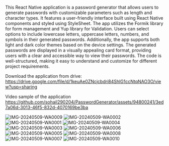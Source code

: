 This React Native application is a password generator that allows users to generate passwords with customizable parameters such as length and character types. It features a user-friendly interface built using React Native components and styled using StyleSheet. The app utilizes the Formik library for form management and Yup library for Validation. Users can select options to include lowercase letters, uppercase letters, numbers, and symbols in their generated passwords. Additionally, the app supports both light and dark color themes based on the device settings. The generated passwords are displayed in a visually appealing card format, providing users with a clear and accessible way to view their passwords. The code is well-structured, making it easy to understand and customize for different project requirements.

Download the application from drive:
https://drive.google.com/file/d/1keuAe0ZNcjcbdri84ShlG1ccNtqNAO3O/view?usp=sharing

Video sample of the application
https://github.com/sohail290204/PasswordGenerator/assets/94800241/3ed7a06d-3013-46f5-832d-4070169be3ba

![IMG-20240509-WA0009](https://github.com/sohail290204/PasswordGenerator/assets/94800241/fa05bd20-4c0b-457a-87c6-e822249b1087)
![IMG-20240509-WA0002](https://github.com/sohail290204/PasswordGenerator/assets/94800241/8ab2d322-0daf-41cd-8b09-53e87dec817f)
![IMG-20240509-WA0001](https://github.com/sohail290204/PasswordGenerator/assets/94800241/c26bc8c4-49c4-49a7-83be-34207f2f38cd)
![IMG-20240509-WA0004](https://github.com/sohail290204/PasswordGenerator/assets/94800241/52ee7099-b266-4c11-b3a3-7ba05260c932)
![IMG-20240509-WA0003](https://github.com/sohail290204/PasswordGenerator/assets/94800241/5a2c9f78-5348-478b-bd8e-98ff7d63d1d8)
![IMG-20240509-WA0006](https://github.com/sohail290204/PasswordGenerator/assets/94800241/4d9cd916-cc11-4640-8b2b-b8deb3e02ad9)
![IMG-20240509-WA0005](https://github.com/sohail290204/PasswordGenerator/assets/94800241/1b4dc2a3-dfb7-4b98-a754-6c849446f177)
![IMG-20240509-WA0008](https://github.com/sohail290204/PasswordGenerator/assets/94800241/5f9127b3-26a0-4e49-b96c-566d6c24f508)
![IMG-20240509-WA0007](https://github.com/sohail290204/PasswordGenerator/assets/94800241/83a02e1e-d9ba-441c-a173-5e75ebc928e0)
![IMG-20240509-WA0010](https://github.com/sohail290204/PasswordGenerator/assets/94800241/ba864f2d-9889-496d-9639-2667f84b70d8)
